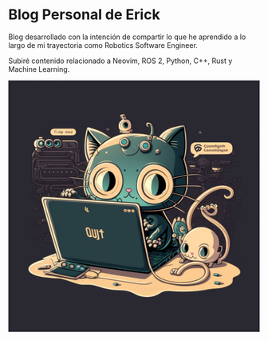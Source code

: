 # Blog Personal de Erick

Blog desarrollado con la intención de compartir lo que he aprendido a lo largo de mi trayectoria como Robotics Software Engineer.

Subiré contenido relacionado a Neovim, ROS 2, Python, C++, Rust y Machine Learning.

![Programmer cat](./programmer_cat.png "Modern programmer")

